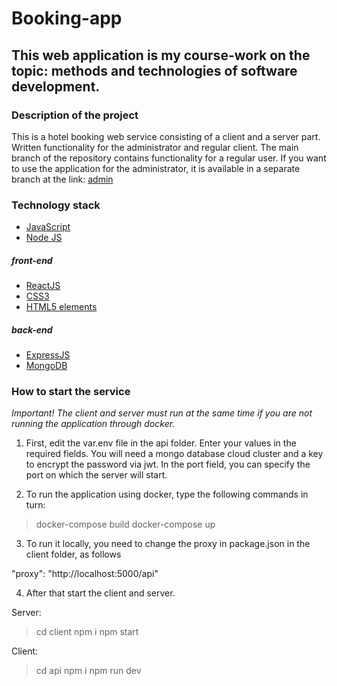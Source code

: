 # Booking-app

## This web application is my course-work on the topic: methods and technologies of software development.

### Description of the project
This is a hotel booking web service consisting of a client and a server part. Written functionality for the administrator and regular client. The main branch of the repository contains functionality for a regular user. If you want to use the application for the administrator, it is available in a separate branch at the link: [admin](https://github.com/andreykurzantsev/Booking-app/tree/admin)

### Technology stack

+ [JavaScript](https://developer.mozilla.org/en/docs/Web/JavaScript)
+ [Node JS](https://nodejs.org/en/about/)
##### front-end
+ [ReactJS](https://ru.reactjs.org/)
+ [CSS3](https://developer.mozilla.org/en-US/docs/Learn/Getting_started_with_the_web/CSS_basics)
+ [HTML5 elements](https://en.wikipedia.org/wiki/HTML5)
##### back-end
+ [ExpressJS](http://expressjs.com/)
+ [MongoDB](https://www.mongodb.com/)



### How to start the service

*Important! The client and server must run at the same time if you are not running the application through docker.*

1. First, edit the var.env file in the api folder. Enter your values in the required fields. You will need a mongo database cloud cluster and a key to encrypt the password via jwt. In the port field, you can specify the port on which the server will start.

2. To run the application using docker, type the following commands in turn:
> docker-compose build
> docker-compose up

3. To run it locally, you need to change the proxy in package.json in the client folder, as follows

 "proxy": "http://localhost:5000/api"

 4. After that start the client and server.
 
 Server:
 >cd client
 >npm i
 >npm start

 Client:
 >cd api
 >npm i
 >npm run dev
